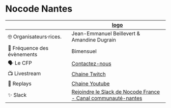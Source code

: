 # Nocode Nantes

|                                | [logo](logo.png)         |
| ------------------------------ | --- |
| 🤓 Organisateurs·rices.        | Jean-Emmanuel Beillevert & Amandine Dugrain    |
| 📆 Fréquence des évènements    | Bimensuel     |
| 🗣 Le CFP                      | [Contactez-nous](mailto:amandinedugrain@gmail.com)
| 📺 Livestream                  | [Chaine Twitch](https://www.twitch.tv/nocodefrance?lang=fr)  |
| 🎥 Replays                     | [Chaine Youtube](https://www.youtube.com/c/NocodeFrance)   |
| ✨ Slack                       | [Rejoindre le Slack de Nocode France - Canal communauté-nantes](https://join.slack.com/t/no-code-france/shared_invite/zt-1fsawk6dy-tEBJR_FA7ROMDqi9JNgVRg)    |
